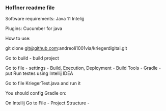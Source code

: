 ### **Hoffner readme file**

Software requirements:
Java 11
Intelijj

Plugins:
Cucumber for java

How to use:

git clone git@github.com:andreoli1001via/kriegerdigital.git

Go to build - build project

Go to file - settings - Build, Execution, Deployment - Build Tools - Gradle - put Run testes using Intellij IDEA

Go to file KriegerTest.java and run it

You should config Gradle on:

On Intellij Go to File - Project Structure - 
